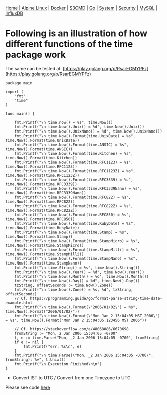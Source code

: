 [Home](../../) | [Alpine Linux](../../alpine-linux/) | [Docker](../../docker/) | [S3CMD](../../s3cmd/) | [Go](../go/) | [System](../../system/) | [Security](../../security/) | [MySQL](../../mysql/) | [InfluxDB](../../influxdb/)

# Following is an illustration of how different functions of the time package work

The same can be tested at: [https://play.golang.org/p/RsarEGMYPFz](https://play.golang.org/p/RsarEGMYPFz)

```
package main

import (
	"fmt"
	"time"
)

func main() {

	fmt.Printf("\n time.now() = %s", time.Now())
	fmt.Printf("\n time.Now().Unix() = %d", time.Now().Unix())
	fmt.Printf("\n time.Now().UnixNano() = %d", time.Now().UnixNano())
	fmt.Printf("\n time.Now().Format(time.UnixDate) = %s", time.Now().Format(time.UnixDate))
	fmt.Printf("\n time.Now().Format(time.ANSIC) = %s", time.Now().Format(time.ANSIC))
	fmt.Printf("\n time.Now().Format(time.Kitchen) = %s", time.Now().Format(time.Kitchen))
	fmt.Printf("\n time.Now().Format(time.RFC1123) = %s", time.Now().Format(time.RFC1123))
	fmt.Printf("\n time.Now().Format(time.RFC1123Z) = %s", time.Now().Format(time.RFC1123Z))
	fmt.Printf("\n time.Now().Format(time.RFC3339) = %s", time.Now().Format(time.RFC3339))
	fmt.Printf("\n time.Now().Format(time.RFC3339Nano) = %s", time.Now().Format(time.RFC3339Nano))
	fmt.Printf("\n time.Now().Format(time.RFC822) = %s", time.Now().Format(time.RFC822))
	fmt.Printf("\n time.Now().Format(time.RFC822Z) = %s", time.Now().Format(time.RFC822Z))
	fmt.Printf("\n time.Now().Format(time.RFC850) = %s", time.Now().Format(time.RFC850))
	fmt.Printf("\n time.Now().Format(time.RubyDate) = %s", time.Now().Format(time.RubyDate))
	fmt.Printf("\n time.Now().Format(time.Stamp) = %s", time.Now().Format(time.Stamp))
	fmt.Printf("\n time.Now().Format(time.StampMicro) = %s", time.Now().Format(time.StampMicro))
	fmt.Printf("\n time.Now().Format(time.StampMilli) = %s", time.Now().Format(time.StampMilli))
	fmt.Printf("\n time.Now().Format(time.StampNano) = %s", time.Now().Format(time.StampNano))
	fmt.Printf("\n time.String() = %s", time.Now().String())
	fmt.Printf("\n time.Now().Year() = %d", time.Now().Year())
	fmt.Printf("\n time.Now().Month() = %d", time.Now().Month())
	fmt.Printf("\n time.Now().Day() = %d", time.Now().Day())
	tzString, offsetSeconds := time.Now().Zone()
	fmt.Printf("\n time.Now().Zone() = %s, %d", tzString, offsetSeconds)
	// Cf. https://programming.guide/go/format-parse-string-time-date-example.html
	fmt.Printf("\n time.Now().Format(\"2006/01/02\") = %s", time.Now().Format("2006/01/02/"))
	fmt.Printf("\n time.Now().Format(\"Mon Jan 2 15:04:05 MST 2006\") = %s", time.Now().Format("Mon Jan 2 15:04:05.123456 MST 2006"))

	// Cf. https://stackoverflow.com/a/48068086/6670698
	fromString := "Mon, 2 Jan 2006 15:04:05 -0700"
	t, e := time.Parse("Mon, _2 Jan 2006 15:04:05 -0700", fromString)
	if e != nil {
		fmt.Printf("err: %s\n", e)
	}
	fmt.Printf("\n time.Parse(\"Mon, _2 Jan 2006 15:04:05 -0700\", fromString): %v", t.Unix())
	fmt.Printf("\n Execution Finished\n\n")
}
```

- Convert IST to UTC / Convert from one Timezone to UTC

Please see code [here](https://play.golang.com/p/vmAtDmsOgJK)
